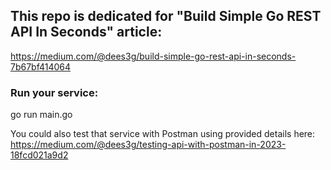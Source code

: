 ## This repo is dedicated for "Build Simple Go REST API In Seconds" article:
https://medium.com/@dees3g/build-simple-go-rest-api-in-seconds-7b67bf414064

### Run your service:
go run main.go

You could also test that service with Postman using provided details here:
https://medium.com/@dees3g/testing-api-with-postman-in-2023-18fcd021a9d2